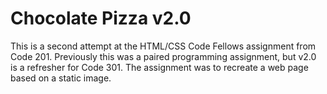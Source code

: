 # Chocolate Pizza v2.0

This is a second attempt at the HTML/CSS Code Fellows assignment from Code 201. Previously this was a paired programming assignment, but v2.0 is a refresher for Code 301. The assignment was to recreate a web page based on a static image.
